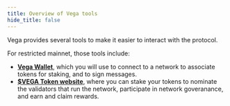```yaml
---
title: Overview of Vega tools
hide_title: false
---
```


Vega provides several tools to make it easier to interact with the protocol. 

For restricted mainnet, those tools include:
* **[Vega Wallet](/vega-wallet/cli-wallet/create-wallet)**, which you will use to connect to a network to associate tokens for staking, and to sign messages.
* **[$VEGA Token website](https://token.vega.xyz)**, where you can stake your tokens to nominate the validators that run the network, participate in network goveranance, and earn and claim rewards.
